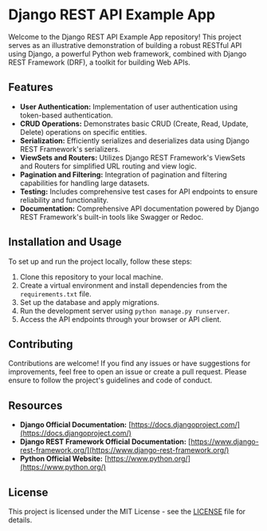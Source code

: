 # Django REST API Example App

Welcome to the Django REST API Example App repository! This project serves as an illustrative demonstration of building a robust RESTful API using Django, a powerful Python web framework, combined with Django REST Framework (DRF), a toolkit for building Web APIs.

## Features

- **User Authentication:** Implementation of user authentication using token-based authentication.
- **CRUD Operations:** Demonstrates basic CRUD (Create, Read, Update, Delete) operations on specific entities.
- **Serialization:** Efficiently serializes and deserializes data using Django REST Framework's serializers.
- **ViewSets and Routers:** Utilizes Django REST Framework's ViewSets and Routers for simplified URL routing and view logic.
- **Pagination and Filtering:** Integration of pagination and filtering capabilities for handling large datasets.
- **Testing:** Includes comprehensive test cases for API endpoints to ensure reliability and functionality.
- **Documentation:** Comprehensive API documentation powered by Django REST Framework's built-in tools like Swagger or Redoc.

## Installation and Usage

To set up and run the project locally, follow these steps:

1. Clone this repository to your local machine.
2. Create a virtual environment and install dependencies from the `requirements.txt` file.
3. Set up the database and apply migrations.
4. Run the development server using `python manage.py runserver`.
5. Access the API endpoints through your browser or API client.

## Contributing

Contributions are welcome! If you find any issues or have suggestions for improvements, feel free to open an issue or create a pull request. Please ensure to follow the project's guidelines and code of conduct.

## Resources

- **Django Official Documentation:** [https://docs.djangoproject.com/](https://docs.djangoproject.com/)
- **Django REST Framework Official Documentation:** [https://www.django-rest-framework.org/](https://www.django-rest-framework.org/)
- **Python Official Website:** [https://www.python.org/](https://www.python.org/)

## License

This project is licensed under the MIT License - see the [LICENSE](LICENSE) file for details.
